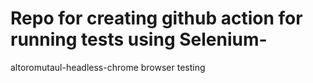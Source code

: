 # Repo for creating github action for running tests using Selenium- 
altoromutaul-headless-chrome browser testing
